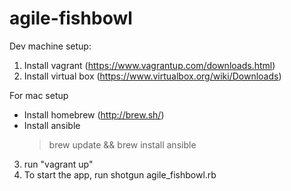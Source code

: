 agile-fishbowl
==============
Dev machine setup:
1) Install vagrant (https://www.vagrantup.com/downloads.html)
2) Install virtual box (https://www.virtualbox.org/wiki/Downloads)

For mac setup 
  - Install homebrew (http://brew.sh/)
  - Install ansible
    > brew update && brew install ansible

3) run "vagrant up"
4) To start the app, run shotgun agile_fishbowl.rb
